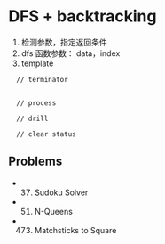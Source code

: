 # DFS + backtracking
1. 检测参数，指定返回条件
2. dfs 函数参数： data，index
3. template
```
  // terminator


  // process

  // drill

  // clear status
```


## Problems
- 37. Sudoku Solver
- 51. N-Queens
- 473. Matchsticks to Square